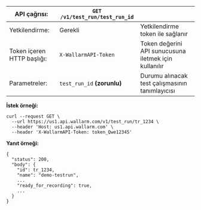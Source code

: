 | API çağrısı: | `GET /v1/test_run/test_run_id` |      |
| ------------- | ------------------------------------------ | ---- |
| Yetkilendirme: | Gerekli | Yetkilendirme token ile sağlanır |
| Token içeren HTTP başlığı: | `X-WallarmAPI-Token` | Token değerini API sunucusuna iletmek için kullanılır |
| Parametreler: | `test_run_id` **(zorunlu)** | Durumu alınacak test çalışmasının tanımlayıcısı |


**İstek örneği:**
```
curl --request GET \
  --url https://us1.api.wallarm.com/v1/test_run/tr_1234 \
  --header 'Host: us1.api.wallarm.com' \
  --header 'X-WallarmAPI-Token: token_Qwe12345'
```

**Yanıt örneği:**
```
{
  "status": 200,
  "body": {
    "id": tr_1234,
    "name": "demo-testrun",
    ...
    "ready_for_recording": true,
    ...
  }
}
```